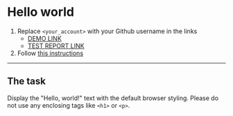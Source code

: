 # Hello world
1. Replace `<your_account>` with your Github username in the links
    - [DEMO LINK](https://github.com/volodymyrtaras/layout_hello-world) <br>
    - [TEST REPORT LINK](https://github.com/volodymyrtaras/layout_hello-world/report/html_report/)
2. Follow [this instructions](https://mate-academy.github.io/layout_task-guideline/)
___

## The task
Display the "Hello, world!" text with the default browser styling. Please do not
use any enclosing tags like `<h1>` or `<p>`.
